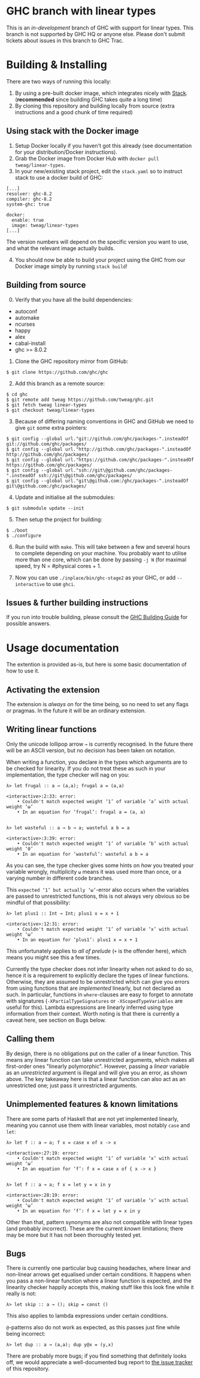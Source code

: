 # GHC branch with linear types

This is an *in-development* branch of GHC with support for linear
types. This branch is not supported by GHC HQ or anyone else. Please
don't submit tickets about issues in this branch to GHC Trac.

Building & Installing
=====================

There are two ways of running this locally:

1. By using a pre-built docker image, which integrates nicely
   with [Stack](https://www.haskellstack.org/). (**recommended** since
   building GHC takes quite a long time)
2. By cloning this repository and building locally from source (extra
   instructions and a good chunk of time required)

## Using stack with the Docker image 

1. Setup Docker locally if you haven't got this already (see
   documentation for your distribution/Docker instructions).
2. Grab the Docker image from Docker Hub with `docker pull tweag/linear-types`.
3. In your new/existing stack project, edit the `stack.yaml` so to
   instruct stack to use a docker build of GHC:

```
[...]
resolver: ghc-8.2
compiler: ghc-8.2
system-ghc: true

docker:
  enable: true
  image: tweag/linear-types
[...]
```

The version numbers will depend on the specific version you want to
use, and what the relevant image actually builds.

4. You should now be able to build your project using the GHC from our
   Docker image simply by running `stack build`!


## Building from source

0. Verify that you have all the build dependencies:
  * autoconf
  * automake
  * ncurses
  * happy
  * alex
  * cabal-install
  * ghc >= 8.0.2 

1. Clone the GHC repository mirror from GitHub: 

  ```
  $ git clone https://github.com/ghc/ghc
  ```

2. Add this branch as a remote source:

  ```
  $ cd ghc
  $ git remote add tweag https://github.com/tweag/ghc.git
  $ git fetch tweag linear-types
  $ git checkout tweag/linear-types
  ```

3. Because of differing naming conventions in GHC and GitHub we need to give `git` some extra pointers:

  ```
  $ git config --global url."git://github.com/ghc/packages-".insteadOf     git://github.com/ghc/packages/
  $ git config --global url."http://github.com/ghc/packages-".insteadOf    http://github.com/ghc/packages/
  $ git config --global url."https://github.com/ghc/packages-".insteadOf   https://github.com/ghc/packages/
  $ git config --global url."ssh://git\@github.com/ghc/packages-".insteadOf ssh://git\@github.com/ghc/packages/
  $ git config --global url."git\@github.com:/ghc/packages-".insteadOf      git\@github.com:/ghc/packages/
  ```

4. Update and initialise all the submodules:

  ```
  $ git submodule update --init
  ```

5. Then setup the project for building:

  ```
  $ ./boot
  $ ./configure
  ```

6. Run the build with `make`. This will take between a few and several
   hours to complete depending on your machine. You probably want to
   utilise more than one core, which can be done by passing `-j N`
   (for maximal speed, try N = #physical cores + 1.

7. Now you can use `./inplace/bin/ghc-stage2` as your GHC, or add
   `--interactive` to use `ghci`.


## Issues & further building instructions

If you run into trouble building, please consult
the
[GHC Building Guide](https://ghc.haskell.org/trac/ghc/wiki/Building)
for possible answers.


Usage documentation
===================

The extention is provided as-is, but here is some basic documentation of how
to use it.


## Activating the extension
The extension is _always on_ for the time being, so no need to set any
flags or pragmas. In the future it will be an ordinary extension.


## Writing linear functions
Only the unicode lollipop arrow `⊸` is currently recognised. In the future there
will be an ASCII version, but no decision has been taken on notation.

When writing a function, you declare in the types which arguments are to be
checked for linearity. If you do not treat these as such in your
implementation, the type checker will nag on you:

```
λ> let frugal :: a ⊸ (a,a); frugal a = (a,a)

<interactive>:2:33: error:
    • Couldn't match expected weight ‘1’ of variable ‘a’ with actual weight ‘ω’
    • In an equation for ‘frugal’: frugal a = (a, a)


λ> let wasteful :: a ⊸ b ⊸ a; wasteful a b = a

<interactive>:3:39: error:
    • Couldn't match expected weight ‘1’ of variable ‘b’ with actual weight ‘0’
    • In an equation for ‘wasteful’: wasteful a b = a
```

As you can see, the type checker gives some hints on _how_ you treated your
variable wrongly, multiplicity `ω` means it was used more than once, or a 
varying number in different code branches. 

This `expected ‘1’ but actually ‘ω’`-error also occurs when the variables are
passed to unrestricted functions, this is not always very obvious so be
mindful of that possibility: 

```
λ> let plus1 :: Int ⊸ Int; plus1 x = x + 1

<interactive>:12:31: error:
    • Couldn't match expected weight ‘1’ of variable ‘x’ with actual weight ‘ω’
    • In an equation for ‘plus1’: plus1 x = x + 1
```

This unfortunately applies to _all of prelude_ (`+` is the offender
here), which means you might see this a few times.


Currently the type checker does not infer linearity when not asked to do so,
hence it is a requirement to explicitly declare the types of linear functions.
Otherwise, they are assumed to be unrestricted which can give you errors from
using functions that are _implemented_ linearly, but not declared as such.
In particular, functions in `where`-clauses are easy to forget to annotate
with signatures (`-XPartialTypeSignatures` or `-XScopedTypeVariables` are
useful for this). Lambda expressions are linearly inferred using type
information from their context. Worth noting is that there is currently a
caveat here, see section on Bugs below.


## Calling them
By design, there is no obligations put on the caller of a linear function.
This means any linear function can take unrestricted arguments, which makes
all first-order ones "linearly polymorphic". However, passing a _linear_
variable as an _unrestricted_ argument is illegal and will give you an error,
as shown above. The key takeaway here is that a linear function can also act
as an unrestricted one; just pass it unrestricted arguments.


## Unimplemented features & known limitations
There are some parts of Haskell that are not yet implemented linearly, meaning
you cannot use them with linear variables, most
notably `case` and `let`:

```
λ> let f :: a ⊸ a; f x = case x of x -> x

<interactive>:27:19: error:
    • Couldn't match expected weight ‘1’ of variable ‘x’ with actual weight ‘ω’
    • In an equation for ‘f’: f x = case x of { x -> x }


λ> let f :: a ⊸ a; f x = let y = x in y

<interactive>:28:19: error:
    • Couldn't match expected weight ‘1’ of variable ‘x’ with actual weight ‘ω’
    • In an equation for ‘f’: f x = let y = x in y
```

Other than that, pattern synonyms are also not compatible with linear types
(and probably incorrect). These are the current _known_ limitations; there may
be more but it has not been thoroughly tested yet.


## Bugs
There is currently one particular bug causing headaches, where linear and
non-linear arrows get equalised under certain conditions. It happens when you
pass a non-linear function where a linear function is expected, and the
linearity checker happily accepts this, making stuff like this look fine while
it really is not:

```
λ> let skip :: a ⊸ (); skip = const ()
```

This also applies to lambda expressions under certain conditions.


`@`-patterns also do not work as expected, as this passes just fine while
being incorrect:

```
λ> let dup :: a ⊸ (a,a); dup y@x = (y,x)
```


There are probably more bugs; if you find something that definitely looks off,
we would appreciate a well-documented bug report to
[the issue tracker](https://github.com/tweag/ghc/issues) of this repository.
